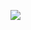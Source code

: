 ![](https://cdn.discordapp.com/attachments/780456202298720276/810591724258852936/README.MD_Photo_2.png)
